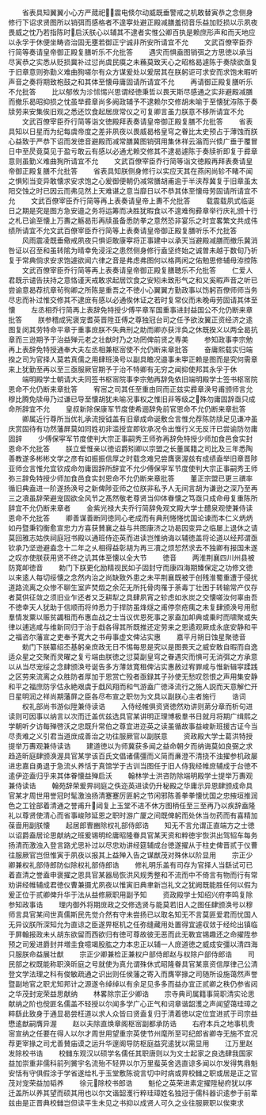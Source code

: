 <!-- { "loadSidebar": true } -->
　　省表具知翼翼小心方严蒇祀震电倐尔动威既垂警戒之机敢替寅恭之念侧身修行下诏求贤图所以销弭而感格者不遑寕处避正殿减膳羞彻音乐益加贬损以示夙夜畏威之忱乃若指陈时启沃朕心以辅其不逮者实惟公卿百执是赖庶形声和而天地应以永孚于休便坐畴咨治固无壅若御正宁诚非所安所请宜不允
　　文武百僚宰臣乔行简等奏请皇帝御正殿复膳听乐不允批答
　　遇灾而惧盍图销弭之方思徳以承当尽寅恭之实悉从贬损冀补过愆尚虞民瘼之未蘓莫致天心之昭格曷遽陈于奏牍欲亟复于旧章意则弥勤义难曲狥嗟尔有众方谋爰处以爰居其在朕躬讵可求安而求饱未暇听声音之奏将期致枹鼓之和其体至懐毋庸固请所请宜不允
　　再请御正殿复膳听乐不允批答
　　比以郁攸为沴怵惕兴思谓经徳秉哲以畏天斯尽感通之实非避殿减膳而撤乐曷昭抑损之忱虽举彛章尚多阙政辅予不逮赖尔交修胡未喻于至懐犹洊陈于奏牍劳来安集俟旧观之悉还饮食起居庻常仪之可复卿言虽力朕意不移所请宜不允
　　文武百僚宰臣乔行简等诣文徳殿拜表奏请皇帝御正殿复膳不允批答
　　省表具知以日星而为纪每虞帝度之差非夙夜以畏威曷格皇穹之眷比太史预占于薄蚀而朕心益致于严恭下诏而发徳音避殿而减常膳冀图销弭用集休祥云滃而兴倐广垂于覆冒日中至昃竟莫见于盈亏敢云有感以必通尤赖交修其不逮曷遽陈于奏牍祈即复于彛章意则虽勤义难曲狥所请宜不允
　　文武百僚宰臣乔行简等诣文徳殿再拜表奏请皇帝御正殿复膳不允批答
　　省表具知朕侧身修行以实应天其在燕闲尚轸不睹不闻之惧矧当变异敢懐求安求饱之心爰御便朝仍减常膳胡甫逾于半浃荐冀复于旧章虽太阳交蚀之时已因云而弗见然上天难谌之意当靡日以不恭其体至懐母劳固请所请宜不允
　　文武百僚宰臣乔行简等再上表奏请皇帝上夀不允批答
　　载震载夙式临诞日之期是究是图方急安邉之务将运筹而决胜犹暇食以不遑难徇彛章举行庆礼颁十行之札已谕至懐上万夀之觞曷形再牍虽备悉防拳之意然恐非宴乐之时宜畧繁文共成伟绩所请宜不允文武百僚宰臣乔行简等上表奏请皇帝御正殿复膳听乐不允批答
　　风雨震凌既垂儆戒夙夜只惧讵敢康寕将正事建中以承天当避殿减膳而撤乐冀消咎证以召至和虽转隂为晴幸免浸淫之患然侧身修行盍坚终始之诚曽未越于数旬乃祈复于常典倘求安求饱遽欲闻六律之音是弗虑弗图何以格两闲之佑勉思修辅毋洊控陈
　　文武百僚宰臣乔行简等再上表奏请皇帝御正殿复膳聴乐不允批答
　　仁爱人君既示谴告扶持之意恪谨天戒敢求起居饮食之安矧未致形气之和又奚暇声音之听已尝谕意曷荐抗章茍徇卿之所陈是重吾之不徳小心翼翼方勤政事以饬躬百僚师师当务尽忠而补过惟交修其不逮庻有感以必通俟休证之若时复常仪而未晚毋劳固请其体至懐
　　左丞相乔行简再上表辞免特授少傅平章军国重事进封益国公不允仍断来章批答
　　朕参稽成宪褒宠耆英晋陞亚傅之尊独冠台司之任予欲汝翼正资经济之逺图复闵其劳特命平章于重事庻朕不失典刑之助而卿亦获泮奂之休既揆义以两全曷抗章而三逊期予于治益殚元老之壮猷时乃之功罔俾前贤之専美
　　参知政事李宗勉再上表辞免特授通奉大夫左丞相兼枢宻使不允仍断来章批答
　　奋庸熙载实归端揆之司为官择人莫若真儒之用肆班涣号以副具瞻况邉事未寕正赖是图而是究何需章来上犹勤至再以至三亟服厥官期予于治不特卿有无穷之闻抑使邦其永孚于休
　　端明殿学士朝请大夫同签书枢宻院事李宗勉再辞免依旧端明殿学士签书枢宻院恩命不允仍断来章批答
　　宥宻之司其任至重由同而正兹实彛章涣号甫颁师言允穆比腾免牍毋乃过谦已导至懐胡犹未喻况事权之惟旧非等级之殊勿庸固辞亟只成命所辞宜不允
　　皇叔新除保康军节度使希逦辞免前官恩命不允仍断来章批答
　　卿属近行尊所当优礼承流授钺盖有旧章成命诞敷佥言惟允荐陈防牍足见谦冲虽庆赏固待有功然藩屏莫如同姓初非滥授宜即钦承况令出惟行义无反汗已尝谕防勿庸固辞
　　少傅保寜军节度使判大宗正事嗣秀王师弥再辞免特授少师加食邑食实封恩命不允批答
　　朕立爱惟亲以徳诏爵矧卿以宗盟之长董属籍之司比及三年悉陶善教遂多彬彬文学之彦有如振振信厚之时载念难兄尝膺褒渥兹有成绩盍举旧章晋陟亚师佥言惟允宜钦成命勿庸固辞所辞宜不允少傅保寜军节度使判大宗正事嗣秀王师弥三辞免特授少师加食邑食实封恩命不允仍断来章批答
　　董正宗盟已更三禩率循旧典盍进一阶遂扬涣号之新俾陟亚师之位朕非私予人无间言胡为谦逊之深乃至再三之凟虽辞荣避宠固欲全风节之髙然敬老尊贤当仰体眷懐之笃亟只成命毋复重陈所辞宜不允仍断来章者
　　金紫光禄大夫乔行简辞免观文殿大学士醴泉观使兼侍读恩命不允批答
　　卿善谋善断同徳同心老成而有典刑惓惓忧国论谏而本仁义炳炳如丹暨秉钧衡愈宣忠力方喜获賛襄之益与共图康济之功曷因变异之临屡上退休之请莫回雅志姑佚祠庭冠书殿以通班侍迩英而进读岂惟纳诲以辅徳盖将论道以经邦谓亟钦承乃坚逊避盍念十二年之乆相得益彰胡为再三凟之烦恝然求去不独卿有报国未遂之叹亦使朕获用贤不终之讥其体至懐以全大节
　　徳音
　　两淮荆襄四川州县被防寛卹徳音
　　勅门下朕更化励精视民如子固封守而康四海期臻保定之功修文徳以来逺人每切绥懐之念然内治之尚缺致外患之未平荆襄既被于创残淮蜀重遭于侵扰道路流离之众惨不聊生室庐焚燬之余茫无所托骨肉罹于荼毒丁壮困于转输常产仅存者莫供征敛之须旧业乍还者又乏耕犁之具肆夙宵之轸虑如氷炭之交懐嗟汝何辜由吾不徳幸天人犹助于信顺而将帅悉力于捍防虽烽燧之甫停奈疮痍之未复肆颁涣号用慰羣情发粟以赈贫蠲租而布惠血战之士当议优恩死事之家盍加卹典或乗时而啸聚或失律以逋逃咸与维新同归于治于戱各得其所既推还定劳来之恩遹观厥成永底安静和平之福咨尔藩宣之吏奉予寛大之书毋事虚文俾沾实惠
　　嘉平月朔日蚀星聚徳音
　　勅门下朕纂绍丕基躬亲庶政无日不惕每思是究以是图畏天之威安敢自暇而自逸适众星之交聚而灵曜之复亏端由朕徳之愆莫副皇穹之眷遇灾而惧可无消弭之方承意以从当尽宠绥之念肆颁涣号诞告多方薄敛寛租俾沾实惠赦过宥罪咸与惟新辑寜蹂践之区劳来流离之众胜防者厚加于恩赏亡殁者亟録其子孙使无愁叹怨恨之声用集安静和平之福庶防孚估永絶艰虞于戱风翔而和气游盍广徳泽流行之施人説而天意解伫开日星明润之祥尚期藩屛之臣各尽布宣之职勿为文具以副朕心主者施行
　　诰词
　　权礼部尚书游似陞兼侍读诰
　　入侍经帷俱资贤徳然劝讲则苐分章而析句进读则可因事以纳言以次而迁盖优兹选具官某讲明正理博极羣书日就月将期广缉熙之学朝听夕访每殚啓沃之忠既升常伯之尊宜进迩英之读虽循故事益峻新班援古证今当尽责难之义引君当道庻成善治之功往服厥官以副朕意
　　资政殿大学士葛洪特授提举万夀观兼侍读诰
　　建道徳以为师冀获多闻之益命朝夕而纳诲莫如良弼之求趋造昕庭肆颁涣渥具官某学该百氏文倡诸儒彊而义简而亷澄不清挠不浊擢参机政屡进忠嘉自勇退于急流乆养恬于真馆学于古训当图任于旧人侍我经帷庻辅成于台徳不逺伊迩盍归乎来其体眷懐益殚启沃
　　翰林学士洪咨防除端明殿学士提举万夀观兼侍读诰
　　翰苑辞荣爰畀祠庭之佚迩英进读仍升秘殿之华庸示异恩肆颁成命具官某才周世用誉冠时髦激浊扬清蹇蹇厉匪躬之节闲邪陈善拳拳懐忧国之忠掖垣推润色之工铨部着清通之誉甫升闼复上玉堂不进不休方图柄任至三至再乃以疾辞盍隆礼以尊贤使清心而省事峻陟延恩之职时游广厦之间既俾躬而处休当勿药而有喜精加葆啬用副朕懐
　　起居郎曺豳除权礼部侍郎诰
　　知无不言允谓正直端方之士徳以诏爵盍居论思献纳之班爰锡明纶庸昭隆眷具官某天资和粹徳宇恢洪出驾轺车每务扬清而激浊入登言路尤思补过以尽忠劝讲经筵辅成台徳遂擢从于柱史俾晋贰于仪曹往服厥官岂但惟寅于夙夜以报其上益殚入告之谋猷茂对殊休以阶显用
　　宗正少卿兼权礼部侍郎防似除权礼部侍郎诰
　　修礼明乐盖有司存为官择人当繇试可已着直清之誉盍申褒擢之恩具官某器局恢洪风规秀整和不流而中不倚言有物而行有常劝讲经帷辅成君徳仪曹兼摄尤夙夜以惟寅旧典聿新岂礼文之犹阙既能胜任何以假为爰正位于贰卿俾升华于法从益修厥职用副予知
　　资政殿学士知绍兴府李鸣复除参知政事诰
　　理内御外将期庻政之交修选贤与能莫若旧人之图任肆颁涣号以穆师言具官某间世真儒斯民先觉介然有守未尝扬已以取名知无不言莫匪爱君而忧国人无异议朕所深知允为直谅之臣遂畀枢机之任弥缝藏用处置得宜遽収敛于经纶出镇临于屏翰报政未乆胡东欲留而西欲归有徳可尊故彼无恶而此无斁宜锡趣还之命擢陞参预之司爰进爵封并増圭食噫竭股肱之力本忠正以辅一人庻道徳之威成安彊以清四海只服朕命益展壮猷
　　宗正少卿兼检正兼权户部侍郎赵与权除户部侍郎诰
　　司民部之权既能称职涣昕庭之号就使为真允谓殊休式昭隆眷具官某禀资信厚律己公清登文学法理之科有俊敏疏通之识出则任侯藩之寄入而膺宰掾之司随所设施蔼然声誉暨副地官之职尤知邦计之源遂令绰绰以有余足见多多而益办宜正贰卿之秩仍参省闼之华茂封宠荣益思献纳
　　林畧除宗正少卿诰
　　宗寺典司属籍事简职清实论思献纳之阶也傥匪名儒盖不轻授以尔闻多学广心正气和词章谐韶濩之声闻望蔼珪璋之粹繇此致身于通显曷尝枉道以求人众皆曰贤盍复归于清着徳以定位宜进贰于司宗益懋逺猷嗣膺异渥
　　赵以夫除直焕章阁枢宻副都承防诰
　　右府本兵之地事机贵宻宣纳之任要在得人以尔才周世用望重宗英使节州麾所至可纪郎省卿寺无施不宜况荐更宰掾之司尤善賛庙谟之运升华邃阁导防枢庭益究逺犹以需显用
　　江万里赵发除校书诰
　　校雠东观汉以硕学名儒任其职唐则以为文士起家之良选肆我国家益加崇重非儒科前列黉宇名流殆不轻畀以尔万里蜚英舍选直谅多闻以尔发得隽鼎魁安恬有守俱假涂于学省遂给札于玉堂敷陈谠言切中时病或畀校雠之职或居是正之官茂对宠荣益加韬养
　　徐元除校书郎诰
　　魁伦之英荣进素定擢陞秘府犹以序迁盖所以养其望而硕其用也以尔文谐韶濩行粹珪璋姓名独冠于儒科器识逺参于前辈兹由是正晋典校雠岂但读平生未见之书抑以成贤人可久之业往服厥职以俟柬求
